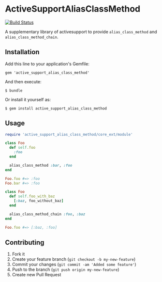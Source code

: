 # ActiveSupportAliasClassMethod

[![Build Status](https://secure.travis-ci.org/mrkn/active_support_alias_class_method.png?branch=v1.0_maintenance)](http://travis-ci.org/mrkn/active_support_alias_class_method)

A supplementary library of activesupport to provide ```alias_class_method``` and ```alias_class_method_chain```.

## Installation

Add this line to your application's Gemfile:

    gem 'active_support_alias_class_method'

And then execute:

    $ bundle

Or install it yourself as:

    $ gem install active_support_alias_class_method

## Usage

```ruby
require 'active_support_alias_class_method/core_ext/module'

class Foo
  def self.foo
    :foo
  end

  alias_class_method :bar, :foo
end

Foo.foo #=> :foo
Foo.bar #=> :foo

class Foo
  def self.foo_with_baz
    [:baz, foo_without_baz]
  end

  alias_class_method_chain :foo, :baz
end

Foo.foo #=> [:baz, :foo]
```

## Contributing

1. Fork it
2. Create your feature branch (`git checkout -b my-new-feature`)
3. Commit your changes (`git commit -am 'Added some feature'`)
4. Push to the branch (`git push origin my-new-feature`)
5. Create new Pull Request
